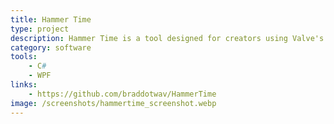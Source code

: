 ```yaml
---
title: Hammer Time
type: project
description: Hammer Time is a tool designed for creators using Valve's Hammer Editor, providing per-project usage statistics and streamlining the launch process.
category: software
tools:
    - C#
    - WPF
links:
    - https://github.com/braddotwav/HammerTime
image: /screenshots/hammertime_screenshot.webp
---
```

